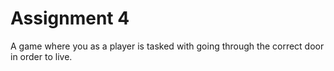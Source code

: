 # Assignment 4
A game where you as a player is tasked with going through the correct door in order to live.